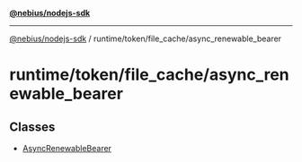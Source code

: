 [**@nebius/nodejs-sdk**](../../../../README.md)

***

[@nebius/nodejs-sdk](../../../../README.md) / runtime/token/file\_cache/async\_renewable\_bearer

# runtime/token/file\_cache/async\_renewable\_bearer

## Classes

- [AsyncRenewableBearer](classes/AsyncRenewableBearer.md)
